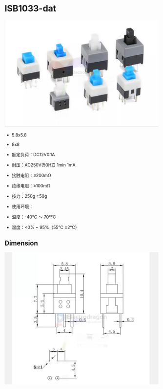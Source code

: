 
# ISB1033-dat

![](2025-01-09-16-19-16.png)

- 5.8x5.8 
- 8x8

- 额定负荷：DC12V0.1A
- 耐压：AC250V(50HZ) 1min 1mA
- 接触电阻：≤200mΩ
- 绝缘电阻：≥100mΩ
- 按力：250g ±50g
- 使用环境：
- 温度：-40°C ～ 70°℃
- 湿度：<0% ~ 95%（55℃ ±2℃）

## Dimension 

![](2025-01-09-16-21-33.png)